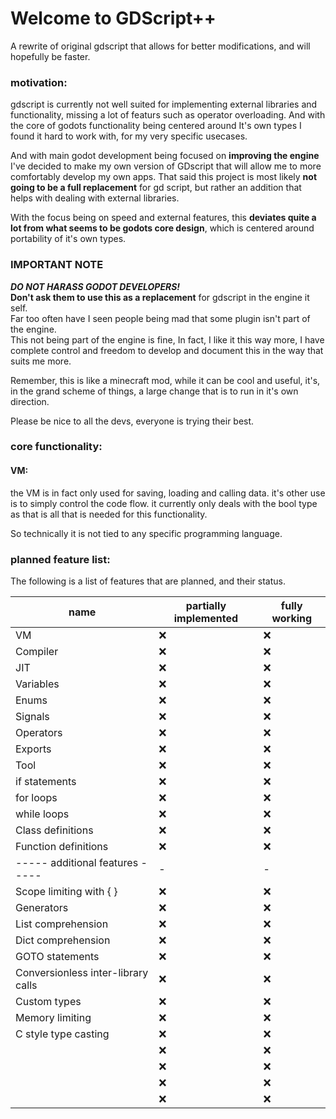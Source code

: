 # Welcome to GDScript++

A rewrite of original gdscript that allows for better modifications, and will hopefully be faster.

### motivation:
gdscript is currently not well suited for implementing external libraries and functionality, missing a lot of featurs such as operator overloading.
And with the core of godots functionality being centered around It's own types I found it hard to work with, for my very specific usecases.

And with main godot development being focused on **improving the engine** I've decided to make my own version of GDscript that will allow me to more comfortably develop my own apps.
That said this project is most likely **not going to be a full replacement** for gd script, but rather an addition that helps with dealing with external libraries.

With the focus being on speed and external features, this **deviates quite a lot from what seems to be godots core design**, which is centered around portability of it's own types.


### IMPORTANT NOTE

***DO NOT HARASS GODOT DEVELOPERS!*** <br>
**Don't ask them to use this as a replacement** for gdscript in the engine it self. <br>
Far too often have I seen people being mad that some plugin isn't part of the engine.<br>
This not being part of the engine is fine, In fact, I like it this way more, I have complete control and freedom to develop and document this in the way that suits me more.

Remember, this is like a minecraft mod, while it can be cool and useful, it's, in the grand scheme of things, a large change that is to run in it's own direction.

Please be nice to all the devs, everyone is trying their best.


### core functionality:
#### VM:
the VM is in fact only used for saving, loading and calling data.
it's other use is to simply control the code flow.
it currently only deals with the bool type as that is all that is needed for this functionality.

So technically it is not tied to any specific programming language.

### planned feature list:

The following is a list of features that are planned, and their status.

|name|partially implemented|fully working|
|-|-|-|
| VM                                    | ❌ | ❌ |
| Compiler                              | ❌ | ❌ |
| JIT                                   | ❌ | ❌ |
| Variables                             | ❌ | ❌ |
| Enums                                 | ❌ | ❌ |
| Signals                               | ❌ | ❌ |
| Operators                             | ❌ | ❌ |
| Exports                               | ❌ | ❌ |
| Tool                                  | ❌ | ❌ |
| if statements                         | ❌ | ❌ |
| for loops                             | ❌ | ❌ |
| while loops                           | ❌ | ❌ |
| Class definitions                     | ❌ | ❌ |
| Function definitions                  | ❌ | ❌ |
| ----- additional features -----       | - | - |
| Scope limiting with { }               | ❌ | ❌ |
| Generators                            | ❌ | ❌ |
| List comprehension                    | ❌ | ❌ |
| Dict comprehension                    | ❌ | ❌ |
| GOTO statements                       | ❌ | ❌ |
| Conversionless inter-library calls    | ❌ | ❌ |
| Custom types                          | ❌ | ❌ |
| Memory limiting                       | ❌ | ❌ |
| C style type casting                  | ❌ | ❌ |
|                                       | ❌ | ❌ |
|                                       | ❌ | ❌ |
|                                       | ❌ | ❌ |
|                                       | ❌ | ❌ |
